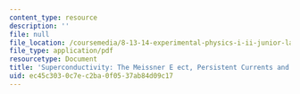 ```yaml
---
content_type: resource
description: ''
file: null
file_location: /coursemedia/8-13-14-experimental-physics-i-ii-junior-lab-fall-2016-spring-2017/ec45c3030c7ec2ba0f0537ab84d09c17_MIT8_13-14F16-S17exp39.pdf
file_type: application/pdf
resourcetype: Document
title: 'Superconductivity: The Meissner E ect, Persistent Currents and the Josephson'
uid: ec45c303-0c7e-c2ba-0f05-37ab84d09c17
---
```

